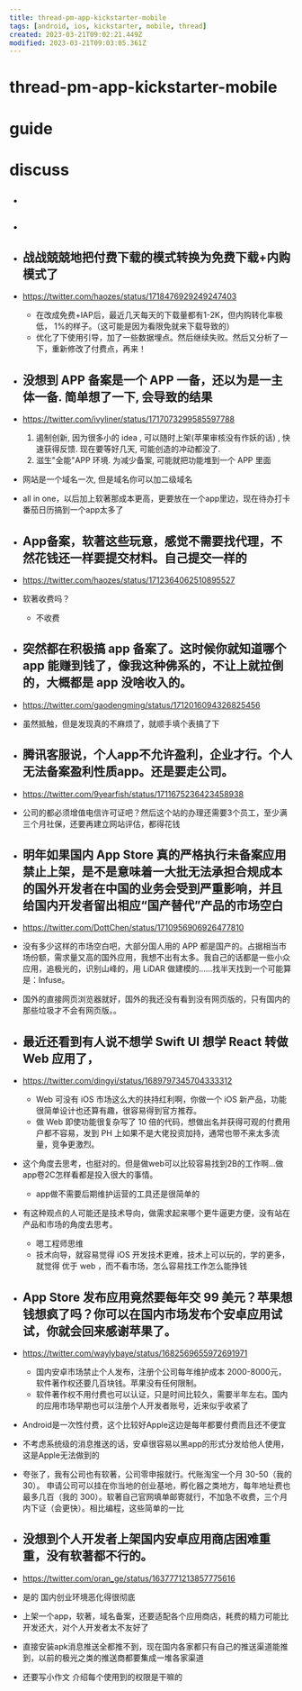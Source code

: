 ```yaml
---
title: thread-pm-app-kickstarter-mobile
tags: [android, ios, kickstarter, mobile, thread]
created: 2023-03-21T09:02:21.449Z
modified: 2023-03-21T09:03:05.361Z
---
```


# thread-pm-app-kickstarter-mobile

# guide

# discuss
- ## 

- ## 

- ## 战战兢兢地把付费下载的模式转换为免费下载+内购模式了
- https://twitter.com/haozes/status/1718476929249247403
  - 在改成免费+IAP后，最近几天每天的下载量都有1-2K，但内购转化率极低， 1%的样子。（这可能是因为看限免就来下载导致的）
  - 优化了下使用引导，加了一些数据埋点。然后继续失败。然后又分析了一下，重新修改了付费点，再来！

- ## 没想到 APP 备案是一个 APP 一备，还以为是一主体一备. 简单想了一下, 会导致的结果
- https://twitter.com/ivyliner/status/1717073299585597788
  1. 遏制创新,  因为很多小的 idea , 可以随时上架(苹果审核没有作妖的话) ,  快速获得反馈. 现在要等好几天, 可能创造的冲动都没了. 
  2. 滋生"全能"APP 环境.  为减少备案, 可能就把功能堆到一个 APP 里面
- 网站是一个域名一次, 但是域名你可以加二级域名
- all in one，以后加上软著那成本更高，更要放在一个app里边，现在待办打卡番茄日历搞到一个app太多了

- ## App备案，软著这些玩意，感觉不需要找代理，不然花钱还一样要提交材料。自己提交一样的
- https://twitter.com/haozes/status/1712364062510895527
- 软著收费吗？
  - 不收费

- ## 突然都在积极搞 app 备案了。这时候你就知道哪个 app 能赚到钱了，像我这种佛系的，不让上就拉倒的，大概都是 app 没啥收入的。
- https://twitter.com/gaodengming/status/1712016094326825456
- 虽然抵触，但是发现真的不麻烦了，就顺手填个表搞了下

- ## 腾讯客服说，个人app不允许盈利，企业才行。个人无法备案盈利性质app。还是要走公司。
- https://twitter.com/9yearfish/status/1711675236423458938
- 公司的都必须增值电信许可证吧？然后这个站的办理还需要3个员工，至少满三个月社保，还要再建立网站评估，都得花钱

- ## 明年如果国内 App Store 真的严格执行未备案应用禁止上架，是不是意味着一大批无法承担合规成本的国外开发者在中国的业务会受到严重影响，并且给国内开发者留出相应“国产替代”产品的市场空白
- https://twitter.com/DottChen/status/1710956906926477810
- 没有多少这样的市场空白吧，大部分国人用的 APP 都是国产的。占据相当市场份额，需求量又高的国外应用，我想不出有太多。我自己的话都是一些小众应用，追极光的，识别山峰的，用 LiDAR 做建模的……找半天找到一个可能算是：Infuse。
- 国外的直接网页浏览器就好，国外的我还没有看到没有网页版的，只有国内的那些垃圾才不会有网页版。。

- ## 最近还看到有人说不想学 Swift UI 想学 React 转做 Web 应用了，
- https://twitter.com/dingyi/status/1689797345704333312
  - Web 可没有 iOS 市场这么大的扶持红利啊，你做一个 iOS 新产品，功能很简单设计也还算有趣，很容易得到官方推荐。
  - 做 Web 即使功能很复杂写了 10 倍的代码，想做出名并获得可观的付费用户都不容易，发到 PH 上如果不是大佬投资加持，通常也带不来太多流量，竞争更激烈。

- 这个角度去思考，也挺对的。但是做web可以比较容易找到2B的工作啊…做app卷2C怎样看都是投入很大的事情。
  - app做不需要后期维护运营的工具还是很简单的

- 有这种观点的人可能还是技术导向，做需求起来哪个更牛逼更方便，没有站在产品和市场的角度去思考。
  - 嗯工程师思维
  - 技术向导，就容易觉得 iOS 开发技术更难，技术上可以玩的，学的更多，就觉得 优于 web ，而不看市场，怎么容易找工作怎么能挣钱

- ## App Store 发布应用竟然要每年交 99 美元？苹果想钱想疯了吗？你可以在国内市场发布个安卓应用试试，你就会回来感谢苹果了。
- https://twitter.com/waylybaye/status/1682569655972691971
  - 国内安卓市场禁止个人发布，注册个公司每年维护成本 2000-8000元，软件著作权还要几百块钱。苹果没有任何限制。
  - 软件著作权不用付费也可以认证，只是时间比较久，需要半年左右。国内的应用市场早期也可以注册个人开发者账号，近来似乎收紧了

- Android是一次性付费，这个比较好Apple这边是每年都要付费而且还不便宜

- 不考虑系统级的消息推送的话，安卓很容易以黑app的形式分发给他人使用，这是Apple无法做到的

- 夸张了，我有公司也有软著，公司零申报就行。代账淘宝一个月 30-50（我的 30）。 申请公司可以挂在你当地的创业基地，孵化器之类地方，每年地址费也最多几百（我的 300）。软著自己官网填单邮寄就行，不加急不收费，三个月内下证（会更快）。相比编程，这些简单的一比

- ## 没想到个人开发者上架国内安卓应用商店困难重重，没有软著都不行的。
- https://twitter.com/oran_ge/status/1637771213857775616
- 是的 国内创业环境恶化得很彻底
- 上架一个app，软著，域名备案，还要适配各个应用商店，耗费的精力可能比开发还大，对个人开发者太不友好了
- 直接安装apk消息推送全都推不到，现在国内各家都只有自己的推送渠道能推到，以前的极光之类的推送商都要集成一堆各家渠道
- 还要写小作文 介绍每个使用到的权限是干嘛的

